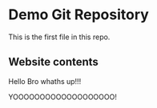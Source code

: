 # Demo Git Repository

This is the first file in this repo.

## Website contents

Hello Bro whaths up!!!

YOOOOOOOOOOOOOOOOOOO!